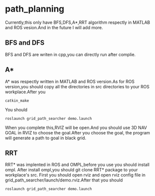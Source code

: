 # path_planning
Currently,this only have BFS,DFS,A*,RRT algorithm respectly in MATLAB and ROS vesion.And in the future I will add more.
## BFS and DFS
BFS and DFS are writen in cpp,you can directly run after complie.
## A*
A* was respectly written in MATLAB and ROS version.As for ROS version,you should copy all the directories in src directories to your ROS workplace.After you 
```
catkin_make
```
You should
```
roslaunch grid_path_searcher demo.launch 
```
When you complete this,RVIZ will be open.And you should use 3D NAV GOAL in RVIZ to choose the goal.After you choose the goal, the program will generate a path to goal in black grid.
## RRT
RRT* was implented in ROS and OMPL,before you use you should install ompl. After install ompl,you should git clone RRT* package to your workplace's src. First you should open rviz and open rviz config file in grid_path_searcher/launch/demo.rviz.After that you should
```
roslaunch grid_path_searcher demo.launch 
```
